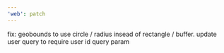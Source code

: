 ```yaml
---
'web': patch
---
```


fix: geobounds to use circle / radius insead of rectangle / buffer. update user query to require user id query param
